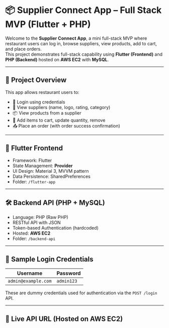 # 📦 Supplier Connect App – Full Stack MVP (Flutter + PHP)

Welcome to the **Supplier Connect App**, a mini full-stack MVP where restaurant users can log in, browse suppliers, view products, add to cart, and place orders.  
This project demonstrates full-stack capability using **Flutter (Frontend)** and **PHP (Backend)** hosted on **AWS EC2** with **MySQL**.

---

## 🚀 Project Overview

This app allows restaurant users to:
- 🔐 Login using credentials
- 🧾 View suppliers (name, logo, rating, category)
- 📦 View products from a supplier
- 🛒 Add items to cart, update quantity, remove
- 📤 Place an order (with order success confirmation)

---

## 📱 Flutter Frontend

- Framework: Flutter
- State Management: **Provider**
- UI Design: Material 3, MVVM pattern
- Data Persistence: SharedPreferences
- Folder: `/flutter-app`

---

## 🛠️ Backend API (PHP + MySQL)

- Language: PHP (Raw PHP)
- RESTful API with JSON
- Token-based Authentication (hardcoded)
- Hosted: **AWS EC2**
- Folder: `/backend-api`

---

## 🧪 Sample Login Credentials

| Username              | Password   |
|------------------------|------------|
| `admin@example.com`    | `admin123` |

These are dummy credentials used for authentication via the `POST /login` API.

---

## 🔗 Live API URL (Hosted on AWS EC2)

